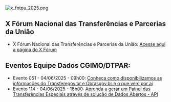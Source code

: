 ![x_fntpu_2025.png](https://www.gov.br/transferegov/pt-br/noticias/eventos/proximos-eventos/fntu2025/@@images/imagem_do_evento)
## X Fórum Nacional das Transferências e Parcerias da União
- X Fórum Nacional das Transferências e Parcerias da União: [Acesse aqui a página do X Fórum](https://www.gov.br/transferegov/pt-br/noticias/eventos/proximos-eventos/fntu2025)
## Eventos Equipe Dados CGIMO/DTPAR:
- Evento 051 - 04/06/2025 - 09h00: [Conheça como disponibilizamos as informações do Transferegov.br e Obrasgov.br e o que vem por aí](https://github.com/dados-cgimo-dtpar/X_FNTU_2025/tree/main/Evento_051)
- Evento 114 - 04/06/2025 - 16h00: [Aprenda a gerar um Painel das Transferências Especiais através de solução de Dados Abertos - API](https://github.com/dados-cgimo-dtpar/X_FNTU_2025/tree/main/Evento_114)
